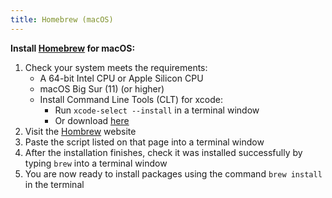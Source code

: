 ```yaml
---
title: Homebrew (macOS)
---
```


**Install [Homebrew](https://brew.sh/) for macOS:**

1. Check your system meets the requirements:
    - A 64-bit Intel CPU or Apple Silicon CPU
    - macOS Big Sur (11) (or higher)
    - Install Command Line Tools (CLT) for xcode:
      - Run  `xcode-select --install` in a terminal window
      - Or download [here](https://apps.apple.com/us/app/xcode/id497799835)
2. Visit the [Hombrew](https://brew.sh/) website 
3. Paste the script listed on that page into a terminal window
4. After the installation finishes, check it was installed successfully by
   typing `brew` into a terminal window
5. You are now ready to install packages using the command `brew install` in
   the terminal